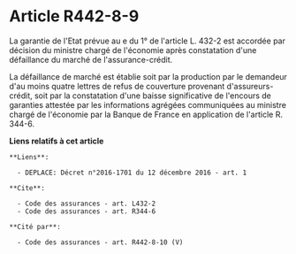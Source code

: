 # Article R442-8-9

La garantie de l'Etat prévue au e du 1° de l'article L. 432-2 est accordée par décision du ministre chargé de l'économie
après constatation d'une défaillance du marché de l'assurance-crédit. 

La défaillance de marché est établie soit par la production par le demandeur d'au moins quatre lettres de refus de couverture
provenant d'assureurs-crédit, soit par la constatation d'une baisse significative de l'encours de garanties attestée par les
informations agrégées communiquées au ministre chargé de l'économie par la Banque de France en application de l'article R.
344-6.

**Liens relatifs à cet article**

	**Liens**:

	  - DEPLACE: Décret n°2016-1701 du 12 décembre 2016 - art. 1

	**Cite**:

	  - Code des assurances - art. L432-2
	  - Code des assurances - art. R344-6

	**Cité par**:

	  - Code des assurances - art. R442-8-10 (V)
